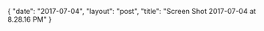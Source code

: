 {
   "date": "2017-07-04",
   "layout": "post",
   "title": "Screen Shot 2017-07-04 at 8.28.16 PM"
}

